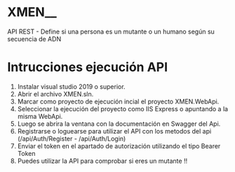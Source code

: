 # XMEN__
API REST - Define si una persona es un mutante o un humano según su secuencia de ADN

# Intrucciones ejecución API

1. Instalar visual studio 2019 o superior.
2. Abrir el archivo XMEN.sln.
3. Marcar como proyecto de ejecución incial el proyecto XMEN.WebApi.
4. Seleccionar la ejecución del proyecto como IIS Express o apuntando a la misma WebApi.
5. Luego se abrira la ventana con la documentación en Swagger del Api.
6. Registrarse o loguearse para utilizar el API con los metodos del api (/api/Auth/Register - /api/Auth/Login)
7. Enviar el token en el apartado de autorización utilizando el tipo Bearer Token
8. Puedes utilizar la API para comprobar si eres un mutante !!
